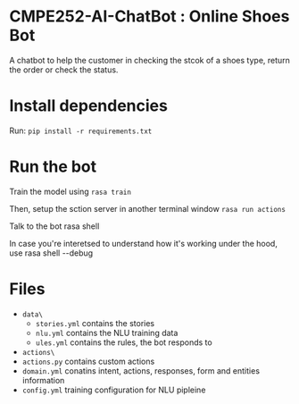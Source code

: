 # CMPE252-AI-ChatBot : Online Shoes Bot

A chatbot to help the customer in checking the stcok of a shoes type, return the order or check the status.


# Install dependencies
Run:
`pip install -r requirements.txt`

# Run the bot

Train the model using  `rasa train`

Then, setup the sction server in another terminal window 
`rasa run actions`

Talk to the bot
rasa shell

In case you're interetsed to understand how it's working under the hood, use rasa shell --debug


# Files
  - `data\`
    - `stories.yml` contains the stories
    - `nlu.yml` contains the NLU training data
    - `ules.yml` contains the rules, the bot responds to
  - `actions\`
   - `actions.py` contains custom actions
  - `domain.yml` conatins intent, actions, responses, form and entities information
  - `config.yml` training configuration for NLU pipleine
